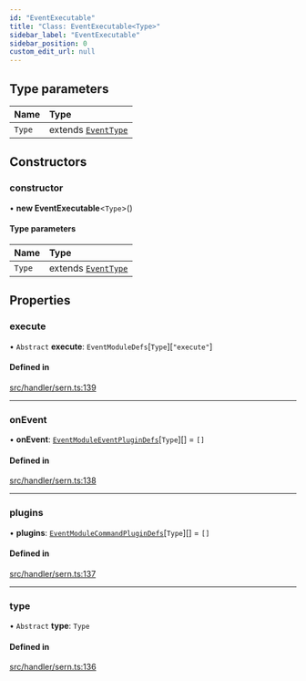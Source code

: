 ```yaml
---
id: "EventExecutable"
title: "Class: EventExecutable<Type>"
sidebar_label: "EventExecutable"
sidebar_position: 0
custom_edit_url: null
---
```


## Type parameters

| Name | Type |
| :------ | :------ |
| `Type` | extends [`EventType`](../enums/EventType.md) |

## Constructors

### constructor

• **new EventExecutable**<`Type`\>()

#### Type parameters

| Name | Type |
| :------ | :------ |
| `Type` | extends [`EventType`](../enums/EventType.md) |

## Properties

### execute

• `Abstract` **execute**: `EventModuleDefs`[`Type`][``"execute"``]

#### Defined in

[src/handler/sern.ts:139](https://github.com/sern-handler/handler/blob/9b7ad2c/src/handler/sern.ts#L139)

___

### onEvent

• **onEvent**: [`EventModuleEventPluginDefs`](../modules.md#eventmoduleeventplugindefs)[`Type`][] = `[]`

#### Defined in

[src/handler/sern.ts:138](https://github.com/sern-handler/handler/blob/9b7ad2c/src/handler/sern.ts#L138)

___

### plugins

• **plugins**: [`EventModuleCommandPluginDefs`](../modules.md#eventmodulecommandplugindefs)[`Type`][] = `[]`

#### Defined in

[src/handler/sern.ts:137](https://github.com/sern-handler/handler/blob/9b7ad2c/src/handler/sern.ts#L137)

___

### type

• `Abstract` **type**: `Type`

#### Defined in

[src/handler/sern.ts:136](https://github.com/sern-handler/handler/blob/9b7ad2c/src/handler/sern.ts#L136)
